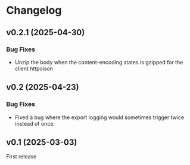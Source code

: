 # Changelog

## v0.2.1 (2025-04-30)

### Bug Fixes

- Unzip the body when the content-encoding states is gzipped for the client httpoison

## v0.2 (2025-04-23)

### Bug Fixes

- Fixed a bug where the export logging would sometimes trigger twice 
  instead of once.

## v0.1 (2025-03-03)

First release
